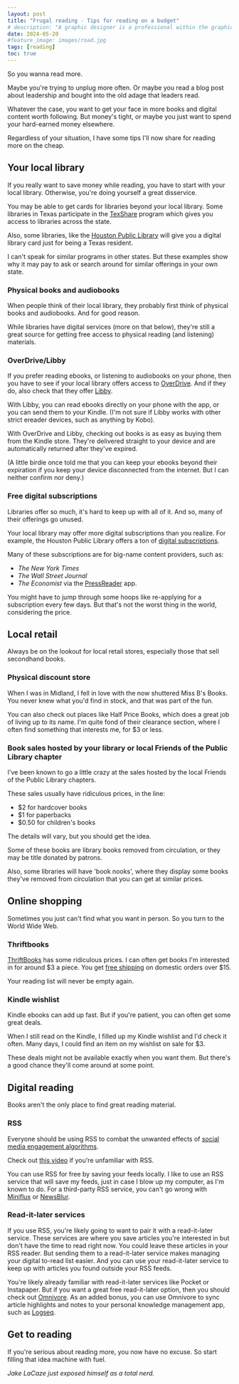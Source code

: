 ```yaml
---
layout: post
title: "Frugal reading - Tips for reading on a budget"
# description: "A graphic designer is a professional within the graphic design and graphic arts industry."
date: 2024-05-20
#feature_image: images/road.jpg
tags: [reading]
toc: true
---
```


So you wanna read more.

Maybe you're trying to unplug more often. Or maybe you read a blog post about leadership and bought into the old adage that leaders read.

Whatever the case, you want to get your face in more books and digital content worth following. But money's tight, or maybe you just want to spend your hard-earned money elsewhere.

Regardless of your situation, I have some tips I'll now share for reading more on the cheap. <!--more-->

## Your local library

If you really want to save money while reading, you have to start with your local library. Otherwise, you're doing yourself a great disservice.

You may be able to get cards for libraries beyond your local library. Some libraries in Texas participate in the [TexShare](https://www.tsl.texas.gov/texshare/card) program which gives you access to libraries across the state.

Also, some libraries, like the [Houston Public Library](https://houstonlibrary.org/mylink) will give you a digital library card just for being a Texas resident.

I can't speak for similar programs in other states. But these examples show why it may pay to ask or search around for similar offerings in your own state.

### Physical books and audiobooks

When people think of their local library, they probably first think of physical books and audiobooks. And for good reason.

While libraries have digital services (more on that below), they're still a great source for getting free access to physical reading (and listening) materials.

### OverDrive/Libby

If you prefer reading ebooks, or listening to audiobooks on your phone, then you have to see if your local library offers access to [OverDrive](https://www.overdrive.com/apps). And if they do, also check that they offer [Libby](https://www.overdrive.com/apps/libby).

With Libby, you can read ebooks directly on your phone with the app, or you can send them to your Kindle. (I'm not sure if Libby works with other strict ereader devices, such as anything by Kobo).

With OverDrive and Libby, checking out books is as easy as buying them from the Kindle store. They're delivered straight to your device and are automatically returned after they've expired.

(A little birdie once told me that you can keep your ebooks beyond their expiration if you keep your device disconnected from the internet. But I can neither confirm nor deny.)

### Free digital subscriptions

Libraries offer so much, it's hard to keep up with all of it. And so, many of their offerings go unused.

Your local library may offer more digital subscriptions than you realize. For example, the Houston Public Library offers a ton of [digital subscriptions](https://houstonlibrary.org/az/databases).

Many of these subscriptions are for big-name content providers, such as:

- *The New York Times*
- *The Wall Street Journal*
- *The Economist* via the [PressReader](https://about.pressreader.com/) app.

You might have to jump through some hoops like re-applying for a subscription every few days. But that's not the worst thing in the world, considering the price.

## Local retail

Always be on the lookout for local retail stores, especially those that sell secondhand books.

### Physical discount store

When I was in Midland, I fell in love with the now shuttered Miss B's Books. You never knew what you'd find in stock, and that was part of the fun.

You can also check out places like Half Price Books, which does a great job of living up to its name. I'm quite fond of their clearance section, where I often find something that interests me, for $3 or less.

### Book sales hosted by your library or local Friends of the Public Library chapter

I've been known to go a little crazy at the sales hosted by the local Friends of the Public Library chapters.

These sales usually have ridiculous prices, in the line:

 - $2 for hardcover books
 - $1 for paperbacks
 - $0.50 for children's books

The details will vary, but you should get the idea.

Some of these books are library books removed from circulation, or they may be title donated by patrons. 

Also, some libraries will have 'book nooks', where they display some books they've removed from circulation that you can get at similar prices.

## Online shopping

Sometimes you just can't find what you want in person. So you turn to the World Wide Web.

### Thriftbooks

[ThriftBooks](https://www.thriftbooks.com/) has some ridiculous prices. I can often get books I'm interested in for around $3 a piece. You get [free shipping](https://www.thriftbooks.com/s/free-shipping/) on domestic orders over $15.

Your reading list will never be empty again.

### Kindle wishlist

Kindle ebooks can add up fast. But if you're patient, you can often get some great deals.

When I still read on the Kindle, I filled up my Kindle wishlist and I'd check it often. Many days, I could find an item on my wishlist on sale for $3. 

These deals might not be available exactly when you want them. But there's a good chance they'll come around at some point.

## Digital reading

Books aren't the only place to find great reading material. 

### RSS

Everyone should be using RSS to combat the unwanted effects of [social media engagement algorithms](/social-media-engagement-algorithms-and-the-illusion-of-choice).

Check out [this video](https://www.youtube.com/embed/6HNUqDL-pI8?si=-GyJ24NXZ-iyDCZQ) if you're unfamiliar with RSS.

You can use RSS for free by saving your feeds locally. I like to use an RSS service that will save my feeds, just in case I blow up my computer, as I'm known to do. For a third-party RSS service, you can't go wrong with [Miniflux](https://miniflux.app/) or [NewsBlur](https://newsblur.com/).

### Read-it-later services

If you use RSS, you're likely going to want to pair it with a read-it-later service. These services are where you save articles you're interested in but don't have the time to read right now. You could leave these articles in your RSS reader. But sending them to a read-it-later service makes managing your digital to-read list easier. And you can use your read-it-later service to keep up with articles you found outside your RSS feeds.

You're likely already familiar with read-it-later services like Pocket or Instapaper. But if you want a great free read-it-later option, then you should check out [Omnivore](https://omnivore.app). As an added bonus, you can use Omnivore to sync article highlights and notes to your personal knowledge management app, such as [Logseq](https://logseq.com/).

## Get to reading

If you're serious about reading more, you now have no excuse. So start filling that idea machine with fuel.

*Jake LaCaze just exposed himself as a total nerd.*
